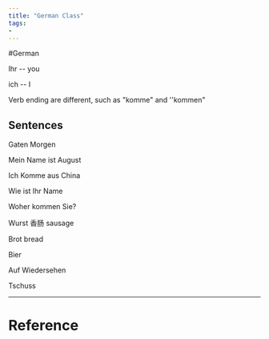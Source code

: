 ```yaml
---
title: "German Class"
tags:
- 
---
```


#German

Ihr -- you

ich -- I

Verb ending are different, such as "komme" and ''kommen"

## Sentences

Gaten Morgen

Mein Name ist August

Ich Komme aus China


Wie ist Ihr Name

Woher kommen Sie?

Wurst 香肠 sausage

Brot bread

Bier

Auf Wiedersehen

Tschuss



---



# Reference 

